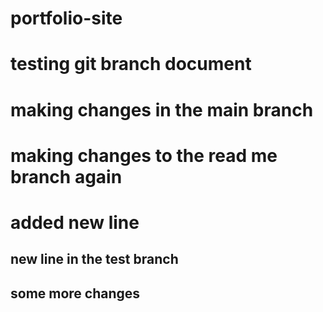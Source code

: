 # portfolio-site

# testing git branch document

# making changes in the main branch

# making changes to the read me branch again 

# added new line

## new line in the test branch

## some more changes
